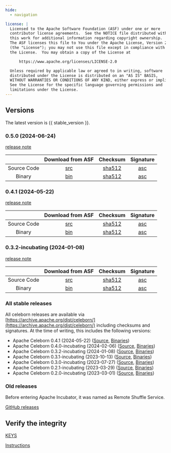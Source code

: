 ```yaml
---
hide:
  - navigation

license: |
  Licensed to the Apache Software Foundation (ASF) under one or more
  contributor license agreements.  See the NOTICE file distributed with
  this work for additional information regarding copyright ownership.
  The ASF licenses this file to You under the Apache License, Version 2.0
  (the "License"); you may not use this file except in compliance with
  the License.  You may obtain a copy of the License at

      https://www.apache.org/licenses/LICENSE-2.0

  Unless required by applicable law or agreed to in writing, software
  distributed under the License is distributed on an "AS IS" BASIS,
  WITHOUT WARRANTIES OR CONDITIONS OF ANY KIND, either express or implied.
  See the License for the specific language governing permissions and
  limitations under the License.
---
```


## Versions

The latest version is {{ stable_version }}.

### 0.5.0 (2024-06-24)
[release note](community/release_notes/release_note_0.5.0.md)

|             |                                      Download from ASF                                       |                                                Checksum                                                |                                            Signature                                             |
|:-----------:|:--------------------------------------------------------------------------------------------:|:------------------------------------------------------------------------------------------------------:|:------------------------------------------------------------------------------------------------:|
| Source Code | [src](https://downloads.apache.org/celeborn/celeborn-0.5.0/apache-celeborn-0.5.0-source.tgz) | [sha512](https://downloads.apache.org/celeborn/celeborn-0.5.0/apache-celeborn-0.5.0-source.tgz.sha512) | [asc](https://downloads.apache.org/celeborn/celeborn-0.5.0/apache-celeborn-0.5.0-source.tgz.asc) |
|   Binary    |  [bin](https://downloads.apache.org/celeborn/celeborn-0.5.0/apache-celeborn-0.5.0-bin.tgz)   |  [sha512](https://downloads.apache.org/celeborn/celeborn-0.5.0/apache-celeborn-0.5.0-bin.tgz.sha512)   |  [asc](https://downloads.apache.org/celeborn/celeborn-0.5.0/apache-celeborn-0.5.0-bin.tgz.asc)   |

### 0.4.1 (2024-05-22)

[release note](community/release_notes/release_note_0.4.1.md)

|             |                                      Download from ASF                                       |                                                Checksum                                                |                                            Signature                                             |
|:-----------:|:--------------------------------------------------------------------------------------------:|:------------------------------------------------------------------------------------------------------:|:------------------------------------------------------------------------------------------------:|
| Source Code | [src](https://downloads.apache.org/celeborn/celeborn-0.4.1/apache-celeborn-0.4.1-source.tgz) | [sha512](https://downloads.apache.org/celeborn/celeborn-0.4.1/apache-celeborn-0.4.1-source.tgz.sha512) | [asc](https://downloads.apache.org/celeborn/celeborn-0.4.1/apache-celeborn-0.4.1-source.tgz.asc) |
|   Binary    |  [bin](https://downloads.apache.org/celeborn/celeborn-0.4.1/apache-celeborn-0.4.1-bin.tgz)   |  [sha512](https://downloads.apache.org/celeborn/celeborn-0.4.1/apache-celeborn-0.4.1-bin.tgz.sha512)   |  [asc](https://downloads.apache.org/celeborn/celeborn-0.4.1/apache-celeborn-0.4.1-bin.tgz.asc)   |

### 0.3.2-incubating (2024-01-08)

[release note](community/release_notes/release_note_0.3.2.md)

|             |                                                 Download from ASF                                                  |                                                           Checksum                                                           |                                                       Signature                                                        |
|:-----------:|:------------------------------------------------------------------------------------------------------------------:|:----------------------------------------------------------------------------------------------------------------------------:|:----------------------------------------------------------------------------------------------------------------------:|
| Source Code | [src](https://downloads.apache.org/celeborn/celeborn-0.3.2-incubating/apache-celeborn-0.3.2-incubating-source.tgz) | [sha512](https://downloads.apache.org/celeborn/celeborn-0.3.2-incubating/apache-celeborn-0.3.2-incubating-source.tgz.sha512) | [asc](https://downloads.apache.org/celeborn/celeborn-0.3.2-incubating/apache-celeborn-0.3.2-incubating-source.tgz.asc) |
|   Binary    |  [bin](https://downloads.apache.org/celeborn/celeborn-0.3.2-incubating/apache-celeborn-0.3.2-incubating-bin.tgz)   |  [sha512](https://downloads.apache.org/celeborn/celeborn-0.3.2-incubating/apache-celeborn-0.3.2-incubating-bin.tgz.sha512)   |  [asc](https://downloads.apache.org/celeborn/celeborn-0.3.2-incubating/apache-celeborn-0.3.2-incubating-bin.tgz.asc)   |

### All stable releases

All celeborn releases are available via [https://archive.apache.org/dist/celeborn/](https://archive.apache.org/dist/celeborn/) including checksums and 
signatures. At the time of writing, this includes the following versions:  

* Apache Celeborn 0.4.1 (2024-05-22) ([Source](https://archive.apache.org/dist/celeborn/celeborn-0.4.1/apache-celeborn-0.4.1-source.tgz), [Binaries](https://archive.apache.org/dist/celeborn/celeborn-0.4.1/))
* Apache Celeborn 0.4.0-incubating (2024-02-06) ([Source](https://archive.apache.org/dist/incubator/celeborn/celeborn-0.4.0-incubating/apache-celeborn-0.4.0-incubating-source.tgz), [Binaries](https://archive.apache.org/dist/incubator/celeborn/celeborn-0.4.0-incubating/))  
* Apache Celeborn 0.3.2-incubating (2024-01-08) ([Source](https://archive.apache.org/dist/incubator/celeborn/celeborn-0.3.2-incubating/apache-celeborn-0.3.2-incubating-source.tgz), [Binaries](https://archive.apache.org/dist/incubator/celeborn/celeborn-0.3.2-incubating/))  
* Apache Celeborn 0.3.1-incubating (2023-10-13) ([Source](https://archive.apache.org/dist/incubator/celeborn/celeborn-0.3.1-incubating/apache-celeborn-0.3.1-incubating-source.tgz), [Binaries](https://archive.apache.org/dist/incubator/celeborn/celeborn-0.3.1-incubating/))  
* Apache Celeborn 0.3.0-incubating (2023-07-27) ([Source](https://archive.apache.org/dist/incubator/celeborn/celeborn-0.3.0-incubating/apache-celeborn-0.3.0-incubating-source.tgz), [Binaries](https://archive.apache.org/dist/incubator/celeborn/celeborn-0.3.0-incubating/))  
* Apache Celeborn 0.2.1-incubating (2023-03-29) ([Source](https://archive.apache.org/dist/incubator/celeborn/celeborn-0.2.1-incubating/apache-celeborn-0.2.1-incubating-source.tgz), [Binaries](https://archive.apache.org/dist/incubator/celeborn/celeborn-0.2.1-incubating/))  
* Apache Celeborn 0.2.0-incubating (2023-03-01) ([Source](https://archive.apache.org/dist/incubator/celeborn/celeborn-0.2.0-incubating/apache-celeborn-0.2.0-incubating-source.tgz), [Binaries](https://archive.apache.org/dist/incubator/celeborn/celeborn-0.2.0-incubating/))  

### Old releases

Before entering Apache Incubator, it was named as Remote Shuffle Service.

[GitHub releases](https://github.com/apache/celeborn/releases)


## Verify the integrity

[KEYS](https://downloads.apache.org/celeborn/KEYS)

[Instructions](https://www.apache.org/info/verification.html)
